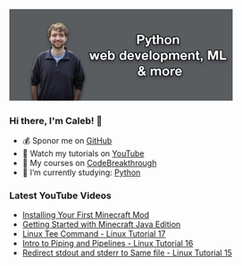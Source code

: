 <img src="github-cover-photo-my-face.jpg" width="400px" />

### Hi there, I'm Caleb! 🍛

- 💰 Sponor me on [GitHub](https://github.com/sponsors/CalebCurry)
- 🎥 Watch my tutorials on [YouTube](https://www.youtube.com/calebthevideomaker2)
- 📗 My courses on [CodeBreakthrough](https://www.codebreakthrough.com)
- 🤔 I’m currently studying: [Python](https://www.youtube.com/watch?v=s3IvdkCq2_c&t=4254s)

### Latest YouTube Videos
<!-- YOUTUBE:START -->
- [Installing Your First Minecraft Mod](https://www.youtube.com/watch?v=dNTp_LiUzzA)
- [Getting Started with Minecraft Java Edition](https://www.youtube.com/watch?v=kHHSYK1esFA)
- [Linux Tee Command - Linux Tutorial 17](https://www.youtube.com/watch?v=5p1T2sy54FY)
- [Intro to Piping and Pipelines - Linux Tutorial 16](https://www.youtube.com/watch?v=7PjAXqTPYPg)
- [Redirect stdout and stderr to Same file - Linux Tutorial 15](https://www.youtube.com/watch?v=4ytaFM8GAz8)
<!-- YOUTUBE:END -->
